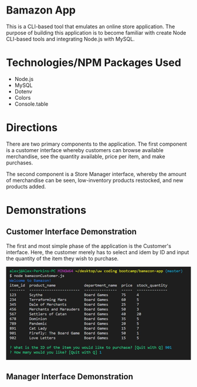 # Bamazon App
This is a CLI-based tool that emulates an online store application. The purpose of building this application is to become familiar with create Node CLI-based tools and integrating Node.js with MySQL.

# Technologies/NPM Packages Used
- Node.js
- MySQL
- Dotenv
- Colors
- Console.table

# Directions
There are two primary components to the application. The first component is a customer interface whereby customers can browse available merchandise, see the quantity available, price per item, and make purchases.

The second component is a Store Manager interface, whereby the amount of merchandise can be seen, low-inventory products restocked, and new products added.

# Demonstrations
## Customer Interface Demonstration
The first and most simple phase of the application is the Customer's interface. Here, the customer merely has to select and idem by ID and input the quantity of the item they wish to purchase.

!["bamazonCustomer-view.JPG"](Images/bamazonCustomer-view.JPG)

## Manager Interface Demonstration
